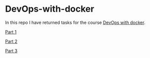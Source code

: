 # DevOps-with-docker

In this repo I have returned tasks for the course [DevOps with docker](https://devopswithdocker.com/).

[Part 1](/part1)

[Part 2](/part2)

[Part 3](/part3)
